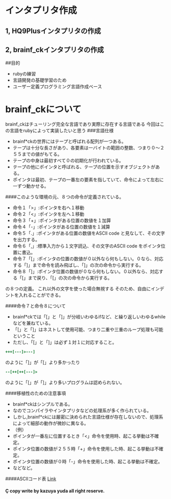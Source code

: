 # インタプリタ作成
## 1, HQ9Plusインタプリタの作成
## 2, brainf_ckインタプリタの作成
##目的
* rubyの練習
* 言語開発の基礎学習のため
* ユーザー定義プログラミング言語作成ベース

# brainf_ckについて
brainf_ckはチューリング完全な言語であり実際に存在する言語である
今回はこの言語をrubyによって実装したいと思う
###言語仕様
* brainf*ckの世界にはテープと呼ばれる配列が一つある。
* テープは十分な長さがあり、各要素は一バイトの範囲の整数、つまり０〜２５５までの値がもてる。
* テープの中身は最初すべて０の初期化が行われている。
* テープの他にポインタと呼ばれる、テープの位置を示すオブジェクトがある。
* ポインタは最初、テープの一番左の要素を指していて、命令によって左右に一ずつ動かせる。

####このような環境の元、８つの命令が定義されている。

* 命令１「>」:ポインタを右へ１移動
* 命令２「<」:ポインタを左へ１移動
* 命令３「+」:ポインタがある位置の数値を１加算
* 命令４「-」:ポインタがある位置の数値を１減算
* 命令５「.」:ポインタがある位置の数値をASCII code と見なして、その文字を出力する。
* 命令６「,」:標準入力から１文字読込、その文字のASCII code をポインタ位置に書込。
* 命令７「[」:ポインタの位置の数値が０以外なら何もしない。０なら、対応する「]」まで命令を読み飛ばし、「]」の次の命令から実行する。
* 命令８「]」:ポインタ位置の数値が０なら何もしない。０以外なら、対応する「[」まで戻り、「[」の次の命令から実行する。

の８つの定義。
これ以外の文字を使った場合無視する
そのため、自由にインデントを入れることができる。

####命令７と命令８について

* brainf*ckでは「[」と「]」が分岐いわゆるifなど、と繰り返しいわゆるwhileなどを兼ねている。
* 「[」と「]」はネストして使用可能、つまり二重や三重のループ処理も可能ということ
* ただし、「[」と「]」は必ず１対１に対応すること。

```ruby
+++[---]>---]
```

のように「]」が「[」より多かったり

```ruby
--[++[++[---]>
```

のように「[」が「]」より多いプログラムは認められない。

####移植性のための注意事項

* brainf*ckはシンプルである。
* なのでコンパイラやインタプリタなどの処理系が多く作られている。
* しかし,brainf*ckには厳密に決められた言語仕様が存在しないので、処理系によって細部の動作が微妙に異なる。
* （例）
* ポインタが一番左に位置するとき「<」命令を使用時、起こる挙動は不確定。
* ポインタ位置の数値が２５５時「+」命令を使用した時、起こる挙動は不確定。
* ポインタ位置の数値が０時「-」命令を使用した時、起こる挙動は不確定。
* などなど。

####ASCIIコード表
[Link](http://www9.plala.or.jp/sgwr-t/c_sub/ascii.html)


#### Ç copy write by kazuya yuda all right reserve.



